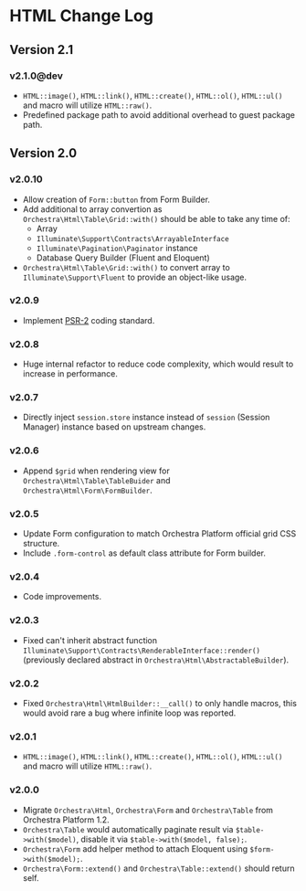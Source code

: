 HTML Change Log
==============

## Version 2.1

### v2.1.0@dev

* `HTML::image()`, `HTML::link()`, `HTML::create()`, `HTML::ol()`, `HTML::ul()` and macro will utilize `HTML::raw()`.
* Predefined package path to avoid additional overhead to guest package path.

## Version 2.0

### v2.0.10

* Allow creation of `Form::button` from Form Builder.
* Add additional to array convertion as `Orchestra\Html\Table\Grid::with()` should be able to take any time of:
  - Array
  - `Illuminate\Support\Contracts\ArrayableInterface`
  - `Illuminate\Pagination\Paginator` instance
  - Database Query Builder (Fluent and Eloquent)
* `Orchestra\Html\Table\Grid::with()` to convert array to `Illuminate\Support\Fluent` to provide an object-like usage.

### v2.0.9

* Implement [PSR-2](https://github.com/php-fig/fig-standards/blob/master/accepted/PSR-2-coding-style-guide.md) coding standard.

### v2.0.8

* Huge internal refactor to reduce code complexity, which would result to increase in performance.

### v2.0.7

* Directly inject `session.store` instance instead of `session` (Session Manager) instance based on upstream changes.

### v2.0.6

* Append `$grid` when rendering view for `Orchestra\Html\Table\TableBuider` and `Orchestra\Html\Form\FormBuilder`.

### v2.0.5

* Update Form configuration to match Orchestra Platform official grid CSS structure.
* Include `.form-control` as default class attribute for Form builder.

### v2.0.4

* Code improvements.

### v2.0.3

* Fixed can't inherit abstract function `Illuminate\Support\Contracts\RenderableInterface::render()` (previously declared abstract in `Orchestra\Html\AbstractableBuilder`).

### v2.0.2

* Fixed `Orchestra\Html\HtmlBuilder::__call()` to only handle macros, this would avoid rare a bug where infinite loop was reported.

### v2.0.1

* `HTML::image()`, `HTML::link()`, `HTML::create()`, `HTML::ol()`, `HTML::ul()` and macro will utilize `HTML::raw()`.

### v2.0.0

* Migrate `Orchestra\Html`, `Orchestra\Form` and `Orchestra\Table` from Orchestra Platform 1.2.
* `Orchestra\Table` would automatically paginate result via `$table->with($model)`, disable it via `$table->with($model, false);`.
* `Orchestra\Form` add helper method to attach Eloquent using `$form->with($model);`.
* `Orchestra\Form::extend()` and `Orchestra\Table::extend()` should return self.
